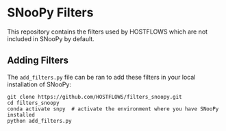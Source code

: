 # SNooPy Filters

This repository contains the filters used by HOSTFLOWS which are not included in SNooPy by default.

## Adding Filters

The `add_filters.py` file can be ran to add these filters in your local installation of SNooPy:

```
git clone https://github.com/HOSTFLOWS/filters_snoopy.git
cd filters_snoopy
conda activate snpy  # activate the environment where you have SNooPy installed
python add_filters.py
```
